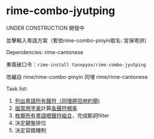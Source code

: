 # rime-combo-jyutping
UNDER CONSTRUCTION 開發中

並擊輸入粵語方案（暫依rime-combo-pinyin取名: 宮保粵拼)

Dependencies:
rime-cantonese

東風破口令：`rime-install tanxpyox/rime-combo-jyutping`


改編自 rime/rime-combo-pinyin 同埋 rime/rime-cantonese

Task list:
1. [列出粵語所有聲符（同埋將佢哋約簡)](https://github.com/tanxpyox/rime-combo-jyutping/wiki/%E7%B2%B5%E8%AA%9E%E8%81%B2%E7%AC%A6%E8%80%83%E5%AF%9F)
2. [搵常用字表](https://github.com/tanxpyox/rime-combo-jyutping/blob/fq-calc/out.txt)計算[各聲符頻率](https://github.com/tanxpyox/rime-combo-jyutping/wiki/2000%E5%B8%B8%E7%94%A8%E5%AD%97%E8%81%B2%E7%AC%A6%E7%B5%B1%E8%A8%88)
3. [枚舉所有粵語嘅聲符組合](https://github.com/tanxpyox/rime-combo-jyutping/wiki/%E7%B2%B5%E8%AA%9E%E8%81%B2%E7%AC%A6%E7%B5%84%E5%90%88)，完成斷詞filter
4. 決定鍵盤排位
5. 決定容錯機制
